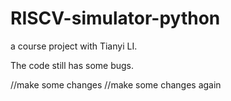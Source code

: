 # RISCV-simulator-python
a course project with Tianyi LI.

The code still has some bugs.

//make some changes
//make some changes again
